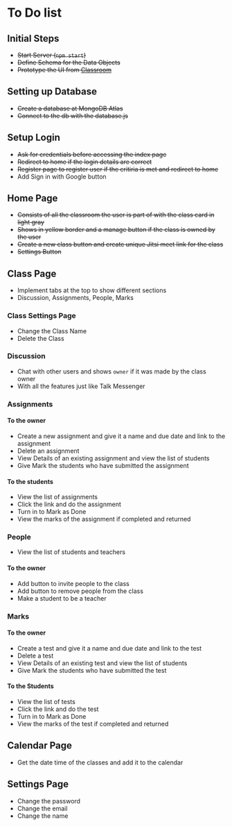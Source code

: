 # To Do list

## Initial Steps
- ~~Start Server (`npm start`)~~
- ~~Define Schema for the Data Objects~~
- ~~Prototype the UI from [Classroom](https://classroom.google.com)~~

## Setting up Database
- ~~Create a database at MongoDB Atlas~~
- ~~Connect to the db with the database.js~~

## Setup Login
- ~~Ask for credentials before accessing the index page~~
- ~~Redirect to home if the login details are correct~~
- ~~Register page to register user if the critiria is met and redirect to home~~
- Add Sign in with Google button

## Home Page
- ~~Consists of all the classroom the user is part of with the class card in light gray~~
- ~~Shows in yellow border and a manage button if the class is owned by the user~~
- ~~Create a new class button and create unique Jitsi meet link for the class~~
- ~~Settings Button~~

## Class Page
- Implement tabs at the top to show different sections
- Discussion, Assignments, People, Marks

### Class Settings Page
- Change the Class Name
- Delete the Class

### Discussion
- Chat with other users and shows `owner` if it was made by the class owner
- With all the features just like Talk Messenger

### Assignments

#### To the owner
- Create a new assignment and give it a name and due date and link to the assignment
- Delete an assignment
- View Details of an existing assignment and view the list of students
- Give Mark the students who have submitted the assignment

#### To the students
- View the list of assignments
- Click the link and do the assignment
- Turn in to Mark as Done
- View the marks of the assignment if completed and returned

### People
- View the list of students and teachers

#### To the owner
- Add button to invite people to the class
- Add button to remove people from the class
- Make a student to be a teacher

### Marks

#### To the owner
- Create a test and give it a name and due date and link to the test
- Delete a test
- View Details of an existing test and view the list of students
- Give Mark the students who have submitted the test

#### To the Students
- View the list of tests
- Click the link and do the test
- Turn in to Mark as Done
- View the marks of the test if completed and returned

## Calendar Page
- Get the date time of the classes and add it to the calendar

## Settings Page
- Change the password
- Change the email
- Change the name